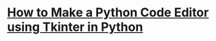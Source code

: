 # [How to Make a Python Code Editor using Tkinter in Python](https://www.thepythoncode.com/article/python-code-editor-using-tkinter-python)